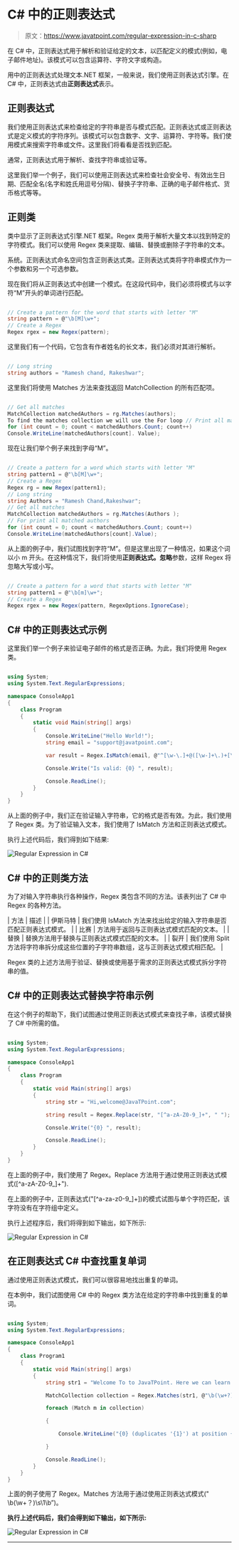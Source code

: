 # C# 中的正则表达式

> 原文：<https://www.javatpoint.com/regular-expression-in-c-sharp>

在 C# 中，正则表达式用于解析和验证给定的文本，以匹配定义的模式(例如，电子邮件地址)。该模式可以包含运算符、字符文字或构造。

用中的正则表达式处理文本.NET 框架，一般来说，我们使用正则表达式引擎。在 C# 中，正则表达式由**正则表达式**表示。

## 正则表达式

我们使用正则表达式来检查给定的字符串是否与模式匹配。正则表达式或正则表达式是定义模式的字符序列。该模式可以包含数字、文字、运算符、字符等。我们使用模式来搜索字符串或文件。这里我们将看看是否找到匹配。

通常，正则表达式用于解析、查找字符串或验证等。

这里我们举一个例子，我们可以使用正则表达式来检查社会安全号、有效出生日期、匹配全名(名字和姓氏用逗号分隔)、替换子字符串、正确的电子邮件格式、货币格式等等。

## 正则类

类中显示了正则表达式引擎.NET 框架。Regex 类用于解析大量文本以找到特定的字符模式。我们可以使用 Regex 类来提取、编辑、替换或删除子字符串的文本。

系统。正则表达式命名空间包含正则表达式类。正则表达式类将字符串模式作为一个参数和另一个可选参数。

现在我们将从正则表达式中创建一个模式。在这段代码中，我们必须将模式与以字符“M”开头的单词进行匹配。

```cs

// Create a pattern for the word that starts with letter "M"  
string pattern = @"\b[M]\w+";  
// Create a Regex  
Regex rgex = new Regex(pattern);

```

这里我们有一个代码，它包含有作者姓名的长文本，我们必须对其进行解析。

```cs

// Long string  
string authors = "Ramesh chand, Rakeshwar";

```

这里我们将使用 Matches 方法来查找返回 MatchCollection 的所有匹配项。

```cs

// Get all matches  
MatchCollection matchedAuthors = rg.Matches(authors);
To find the matches collection we will use the For loop // Print all matched authors  
for (int count = 0; count < matchedAuthors.Count; count++)  
Console.WriteLine(matchedAuthors[count]. Value);  

```

现在让我们举个例子来找到字母“M”。

```cs

// Create a pattern for a word which starts with letter "M"  
string pattern1 = @"\b[M]\w+";  
// Create a Regex  
Regex rg = new Regex(pattern1);  
// Long string  
string Authors = "Ramesh Chand,Rakeshwar"; 
// Get all matches  
MatchCollection matchedAuthors = rg.Matches(Authors );  
// For print all matched authors  
for (int count = 0; count < matchedAuthors.Count; count++)  
Console.WriteLine(matchedAuthors[count].Value);  

```

从上面的例子中，我们试图找到字符“M”。但是这里出现了一种情况，如果这个词以小 m 开头。在这种情况下，我们将使用**正则表达式。忽略**参数，这样 Regex 将忽略大写或小写。

```cs

// Create a pattern for a word that starts with letter "M"  
string pattern1 = @"\b[m]\w+";  
// Create a Regex  
Regex rgex = new Regex(pattern, RegexOptions.IgnoreCase);

```

## C# 中的正则表达式示例

这里我们举一个例子来验证电子邮件的格式是否正确。为此，我们将使用 Regex 类。

```cs

using System;
using System.Text.RegularExpressions;

namespace ConsoleApp1
{
    class Program
    {
        static void Main(string[] args)
        {
            Console.WriteLine("Hello World!");
            string email = "support@javatpoint.com";

            var result = Regex.IsMatch(email, @"^[\w-\.]+@([\w-]+\.)+[\w-]{2,4}$");

            Console.Write("Is valid: {0} ", result);

            Console.ReadLine();
        }
    }
}

```

从上面的例子中，我们正在验证输入字符串，它的格式是否有效。为此，我们使用了 Regex 类。为了验证输入文本，我们使用了 IsMatch 方法和正则表达式模式。

执行上述代码后，我们得到如下结果:

![Regular Expression in C#](img/7350de6a0e0c4788a0ab73e4142acd7c.png)

## C# 中的正则类方法

为了对输入字符串执行各种操作，Regex 类包含不同的方法。该表列出了 C# 中 Regex 的各种方法。

| 方法 | 描述 |
| 伊斯马特 | 我们使用 IsMatch 方法来找出给定的输入字符串是否匹配正则表达式模式。 |
| 比赛 | 方法用于返回与正则表达式模式匹配的文本。 |
| 替换 | 替换方法用于替换与正则表达式模式匹配的文本。 |
| 裂开 | 我们使用 Split 方法将字符串拆分成这些位置的子字符串数组，这与正则表达式模式相匹配。 |

Regex 类的上述方法用于验证、替换或使用基于需求的正则表达式模式拆分字符串的值。

## C# 中的正则表达式替换字符串示例

在这个例子的帮助下，我们试图通过使用正则表达式模式来查找子串，该模式替换了 C# 中所需的值。

```cs

using System;
using System.Text.RegularExpressions;

namespace ConsoleApp1
{
    class Program
    {
        static void Main(string[] args)
        {
            string str = "Hi,welcome@JavaTPoint.com";

            string result = Regex.Replace(str, "[^a-zA-Z0-9_]+", " ");

            Console.Write("{0} ", result);

            Console.ReadLine();
        }
    }
}

```

在上面的例子中，我们使用了 Regex。Replace 方法用于通过使用正则表达式模式([^a-zA-Z0-9_]+").

在上面的例子中，正则表达式("[^a-za-z0-9_]+])的模式试图与单个字符匹配，该字符没有在字符组中定义。

执行上述程序后，我们将得到如下输出，如下所示:

![Regular Expression in C#](img/4993b300dcb9f981bdddce42e6483565.png)

## 在正则表达式 C# 中查找重复单词

通过使用正则表达式模式，我们可以很容易地找出重复的单词。

在本例中，我们试图使用 C# 中的 Regex 类方法在给定的字符串中找到重复的单词。

```cs

using System;
using System.Text.RegularExpressions;

namespace ConsoleApp1
{
    class Program1
    {
        static void Main(string[] args)
        {
            string str1 = "Welcome To to JavaTPoint. Here we can learn C# easily easily way";

            MatchCollection collection = Regex.Matches(str1, @"\b(\w+?)\s\1\b", RegexOptions.IgnoreCase);

            foreach (Match m in collection)

            {

                Console.WriteLine("{0} (duplicates '{1}') at position {2}", m.Value, m.Groups[1].Value, m.Index);

            }

            Console.ReadLine();
        }
    }
}

```

上面的例子使用了 Regex。Matches 方法用于通过使用正则表达式模式(" \b(\w+？)\s\1\b”)。

**执行上述代码后，我们会得到如下输出，如下所示:**

![Regular Expression in C#](img/5a6359154080d7ab247b77eeca31184b.png)

* * *